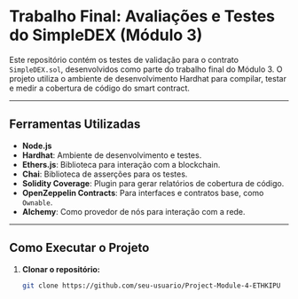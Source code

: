 # Trabalho Final: Avaliações e Testes do SimpleDEX (Módulo 3)

Este repositório contém os testes de validação para o contrato `SimpleDEX.sol`, desenvolvidos como parte do trabalho final do Módulo 3. O projeto utiliza o ambiente de desenvolvimento Hardhat para compilar, testar e medir a cobertura de código do smart contract.

---

## Ferramentas Utilizadas

- **Node.js**
- **Hardhat**: Ambiente de desenvolvimento e testes.
- **Ethers.js**: Biblioteca para interação com a blockchain.
- **Chai**: Biblioteca de asserções para os testes.
- **Solidity Coverage**: Plugin para gerar relatórios de cobertura de código.
- **OpenZeppelin Contracts**: Para interfaces e contratos base, como `Ownable`.
- **Alchemy**: Como provedor de nós para interação com a rede.

---

## Como Executar o Projeto

1. **Clonar o repositório:**
   ```bash
   git clone https://github.com/seu-usuario/Project-Module-4-ETHKIPU
